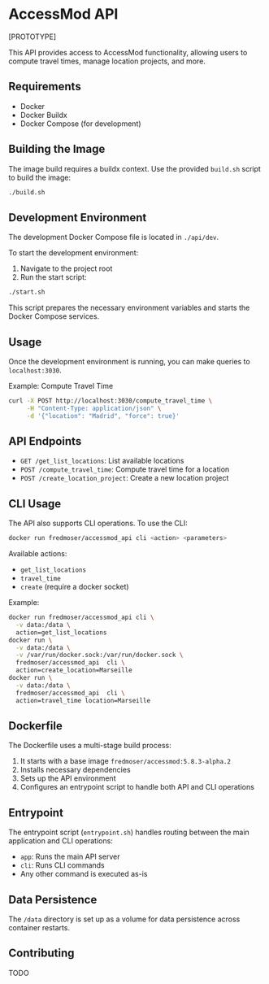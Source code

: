 # AccessMod API

[PROTOTYPE]

This API provides access to AccessMod functionality, allowing users to compute travel times, manage location projects, and more.

## Requirements

- Docker
- Docker Buildx
- Docker Compose (for development)

## Building the Image

The image build requires a buildx context. Use the provided `build.sh` script to build the image:

```bash
./build.sh
```

## Development Environment

The development Docker Compose file is located in `./api/dev`.

To start the development environment:

1. Navigate to the project root
2. Run the start script:

```bash
./start.sh
```

This script prepares the necessary environment variables and starts the Docker Compose services.

## Usage

Once the development environment is running, you can make queries to `localhost:3030`.

Example: Compute Travel Time

```bash
curl -X POST http://localhost:3030/compute_travel_time \
     -H "Content-Type: application/json" \
     -d '{"location": "Madrid", "force": true}'
```

## API Endpoints

- `GET /get_list_locations`: List available locations
- `POST /compute_travel_time`: Compute travel time for a location
- `POST /create_location_project`: Create a new location project

## CLI Usage

The API also supports CLI operations. To use the CLI:

```bash
docker run fredmoser/accessmod_api cli <action> <parameters>
```

Available actions:
- `get_list_locations`
- `travel_time`
- `create` (require a docker socket)

Example:

```bash
docker run fredmoser/accessmod_api cli \
  -v data:/data \
  action=get_list_locations
docker run \
  -v data:/data \
  -v /var/run/docker.sock:/var/run/docker.sock \
  fredmoser/accessmod_api  cli \
  action=create_location=Marseille
docker run \
  -v data:/data \
  fredmoser/accessmod_api  cli \
  action=travel_time location=Marseille
```

## Dockerfile

The Dockerfile uses a multi-stage build process:
1. It starts with a base image `fredmoser/accessmod:5.8.3-alpha.2`
2. Installs necessary dependencies
3. Sets up the API environment
4. Configures an entrypoint script to handle both API and CLI operations

## Entrypoint

The entrypoint script (`entrypoint.sh`) handles routing between the main application and CLI operations:
- `app`: Runs the main API server
- `cli`: Runs CLI commands
- Any other command is executed as-is

## Data Persistence

The `/data` directory is set up as a volume for data persistence across container restarts.

## Contributing
TODO
